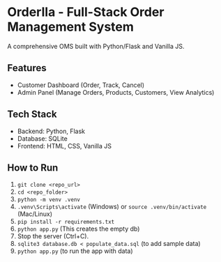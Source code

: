 # Orderlla - Full-Stack Order Management System
A comprehensive OMS built with Python/Flask and Vanilla JS.
## Features
- Customer Dashboard (Order, Track, Cancel)
- Admin Panel (Manage Orders, Products, Customers, View Analytics)
## Tech Stack
- Backend: Python, Flask
- Database: SQLite
- Frontend: HTML, CSS, Vanilla JS
## How to Run
1. `git clone <repo_url>`
2. `cd <repo_folder>`
3. `python -m venv .venv`
4. `.venv\Scripts\activate` (Windows) or `source .venv/bin/activate` (Mac/Linux)
5. `pip install -r requirements.txt`
6. `python app.py` (This creates the empty db)
7. Stop the server (Ctrl+C).
8. `sqlite3 database.db < populate_data.sql` (to add sample data)
9. `python app.py` (to run the app with data)